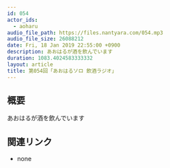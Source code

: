 ```yaml
---
id: 054
actor_ids:
  - aoharu
audio_file_path: https://files.nantyara.com/054.mp3
audio_file_size: 26088212
date: Fri, 18 Jan 2019 22:55:00 +0900
description: あおはるが酒を飲んでいます
duration: 1083.4024583333332
layout: article
title: 第054回「あおはるソロ 飲酒ラジオ」
---
```

## 概要

あおはるが酒を飲んでいます

## 関連リンク

* none
